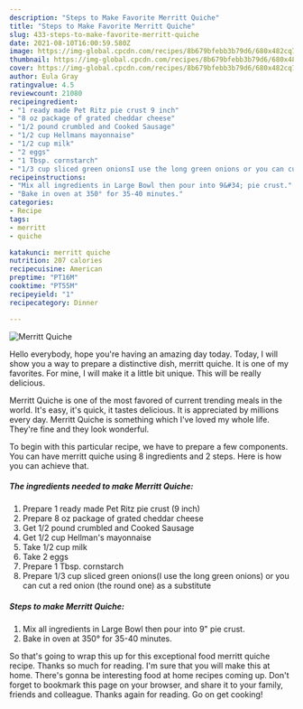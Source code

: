 ```yaml
---
description: "Steps to Make Favorite Merritt Quiche"
title: "Steps to Make Favorite Merritt Quiche"
slug: 433-steps-to-make-favorite-merritt-quiche
date: 2021-08-10T16:00:59.580Z
image: https://img-global.cpcdn.com/recipes/8b679bfebb3b79d6/680x482cq70/merritt-quiche-recipe-main-photo.jpg
thumbnail: https://img-global.cpcdn.com/recipes/8b679bfebb3b79d6/680x482cq70/merritt-quiche-recipe-main-photo.jpg
cover: https://img-global.cpcdn.com/recipes/8b679bfebb3b79d6/680x482cq70/merritt-quiche-recipe-main-photo.jpg
author: Eula Gray
ratingvalue: 4.5
reviewcount: 21080
recipeingredient:
- "1 ready made Pet Ritz pie crust 9 inch"
- "8 oz package of grated cheddar cheese"
- "1/2 pound crumbled and Cooked Sausage"
- "1/2 cup Hellmans mayonnaise"
- "1/2 cup milk"
- "2 eggs"
- "1 Tbsp. cornstarch"
- "1/3 cup sliced green onionsI use the long green onions or you can cut a red onion the round one as a substitute"
recipeinstructions:
- "Mix all ingredients in Large Bowl then pour into 9&#34; pie crust."
- "Bake in oven at 350° for 35-40 minutes."
categories:
- Recipe
tags:
- merritt
- quiche

katakunci: merritt quiche 
nutrition: 207 calories
recipecuisine: American
preptime: "PT16M"
cooktime: "PT55M"
recipeyield: "1"
recipecategory: Dinner

---
```



![Merritt Quiche](https://img-global.cpcdn.com/recipes/8b679bfebb3b79d6/680x482cq70/merritt-quiche-recipe-main-photo.jpg)

Hello everybody, hope you're having an amazing day today. Today, I will show you a way to prepare a distinctive dish, merritt quiche. It is one of my favorites. For mine, I will make it a little bit unique. This will be really delicious.



Merritt Quiche is one of the most favored of current trending meals in the world. It's easy, it's quick, it tastes delicious. It is appreciated by millions every day. Merritt Quiche is something which I've loved my whole life. They're fine and they look wonderful.


To begin with this particular recipe, we have to prepare a few components. You can have merritt quiche using 8 ingredients and 2 steps. Here is how you can achieve that.

<!--inarticleads1-->

##### The ingredients needed to make Merritt Quiche:

1. Prepare 1 ready made Pet Ritz pie crust (9 inch)
1. Prepare 8 oz package of grated cheddar cheese
1. Get 1/2 pound crumbled and Cooked Sausage
1. Get 1/2 cup Hellman&#39;s mayonnaise
1. Take 1/2 cup milk
1. Take 2 eggs
1. Prepare 1 Tbsp. cornstarch
1. Prepare 1/3 cup sliced green onions(I use the long green onions) or you can cut a red onion (the round one) as a substitute




<!--inarticleads2-->

##### Steps to make Merritt Quiche:

1. Mix all ingredients in Large Bowl then pour into 9&#34; pie crust.
1. Bake in oven at 350° for 35-40 minutes.




So that's going to wrap this up for this exceptional food merritt quiche recipe. Thanks so much for reading. I'm sure that you will make this at home. There's gonna be interesting food at home recipes coming up. Don't forget to bookmark this page on your browser, and share it to your family, friends and colleague. Thanks again for reading. Go on get cooking!
